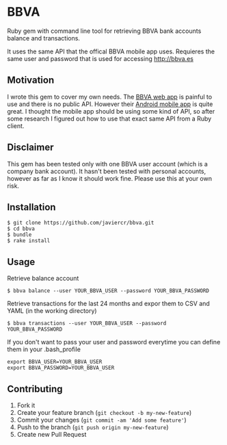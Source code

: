 # BBVA

Ruby gem with command line tool for retrieving BBVA bank accounts balance and transactions.

It uses the same API that the offical BBVA mobile app uses. Requieres the same user and password that is used for accessing http://bbva.es

## Motivation

I wrote this gem to cover my own needs. The [BBVA web app](https://www.bbva.es/) is painful to use and there is no public API. However their [Android mobile app](https://play.google.com/store/apps/developer?id=BBVA) is quite great. I thought the mobile app should be using some kind of API, so after some research I figured out how to use that exact same API from a Ruby client.

## Disclaimer

This gem has been tested only with one BBVA user account (which is a company bank account). It hasn't been tested with personal accounts, however as far as I know it should work fine. Please use this at your own risk.

## Installation

    $ git clone https://github.com/javiercr/bbva.git
    $ cd bbva
    $ bundle
    $ rake install

## Usage

Retrieve balance account

    $ bbva balance --user YOUR_BBVA_USER --password YOUR_BBVA_PASSWORD

Retrieve transactions for the last 24 months and expor them to CSV and YAML (in the working directory)

    $ bbva transactions --user YOUR_BBVA_USER --password YOUR_BBVA_PASSWORD

If you don't want to pass your user and password everytime you can define them in your .bash_profile

    export BBVA_USER=YOUR_BBVA_USER
    export BBVA_PASSWORD=YOUR_BBVA_USER

## Contributing

1. Fork it
2. Create your feature branch (`git checkout -b my-new-feature`)
3. Commit your changes (`git commit -am 'Add some feature'`)
4. Push to the branch (`git push origin my-new-feature`)
5. Create new Pull Request
